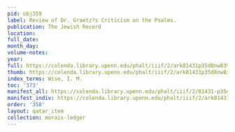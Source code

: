 ```yaml
---
pid: obj359
label: Review of Dr. Graetz?s Criticism on the Psalms.
publication: The Jewish Record
location:
full_date:
month_day:
volume-notes:
year:
full: https://colenda.library.upenn.edu/phalt/iiif/2/ark81431p35d8nw83%2FSHA256E-s7077362--3489aac0b5fb6dea83599fa6b3f8526905c9aa2a619141e987a0aa594457a8b2.jpeg/full/3500,/0/default.jpg
thumb: https://colenda.library.upenn.edu/phalt/iiif/2/ark81431p35d8nw83%2FSHA256E-s7077362--3489aac0b5fb6dea83599fa6b3f8526905c9aa2a619141e987a0aa594457a8b2.jpeg/full/!200,200/0/default.jpg
index_terms: Wise, I. M.
toc: '373'
manifest_all: https://colenda.library.upenn.edu/phalt/iiif/2/81431-p35d8nw83/manifest
manifest_indiv: https://colenda.library.upenn.edu/phalt/iiif/2/ark81431p35d8nw83%2FSHA256E-s7077362--3489aac0b5fb6dea83599fa6b3f8526905c9aa2a619141e987a0aa594457a8b2.jpeg
order: '358'
layout: qatar_item
collection: morais-ledger
---
```

